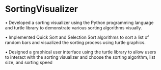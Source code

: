 # SortingVisualizer

• Developed a sorting visualizer using the Python programming language and turtle library to demonstrate various
sorting algorithms visually.

• Implemented Quick Sort and Selection Sort algorithms to sort a list of random bars and visualized the sorting
process using turtle graphics.

• Designed a graphical user interface using the turtle library to allow users to interact with the sorting visualizer and
choose the sorting algorithm, list size, and sorting speed
